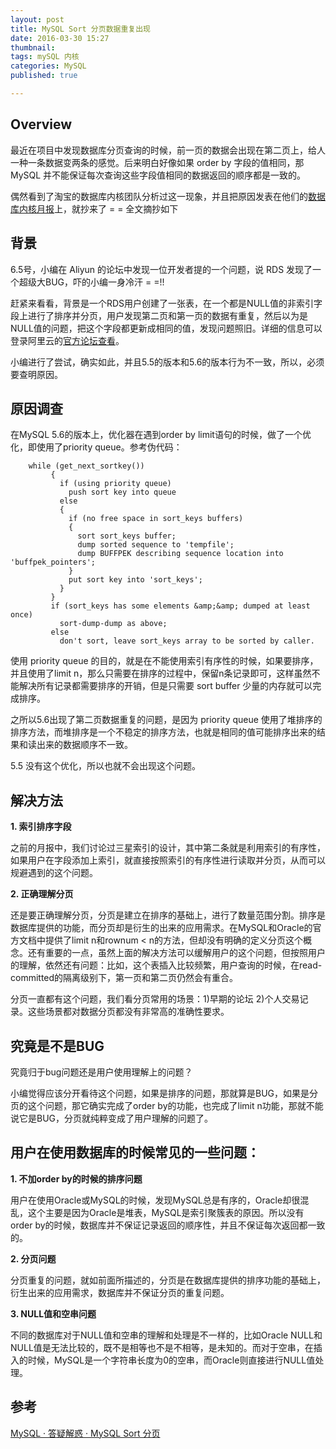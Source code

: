 ```yaml
---
layout: post
title: MySQL Sort 分页数据重复出现
date: 2016-03-30 15:27
thumbnail:
tags: mySQL 内核
categories: MySQL
published: true

---
```


## Overview

最近在项目中发现数据库分页查询的时候，前一页的数据会出现在第二页上，给人一种一条数据变两条的感觉。后来明白好像如果 order by 字段的值相同，那 MySQL 并不能保证每次查询这些字段值相同的数据返回的顺序都是一致的。

偶然看到了淘宝的数据库内核团队分析过这一现象，并且把原因发表在他们的[数据库内核月报](http://mysql.taobao.org/monthly/)上，就抄来了 = = 全文摘抄如下

## 背景

6.5号，小编在 Aliyun 的论坛中发现一位开发者提的一个问题，说 RDS 发现了一个超级大BUG，吓的小编一身冷汗 = =!!

赶紧来看看，背景是一个RDS用户创建了一张表，在一个都是NULL值的非索引字段上进行了排序并分页，用户发现第二页和第一页的数据有重复，然后以为是NULL值的问题，把这个字段都更新成相同的值，发现问题照旧。详细的信息可以登录阿里云的[官方论坛查看](http://bbs.aliyun.com/read/248026.html "发现超级大BUG，你遇到了吗？开发者必看！")。

小编进行了尝试，确实如此，并且5.5的版本和5.6的版本行为不一致，所以，必须要查明原因。

## 原因调查

在MySQL 5.6的版本上，优化器在遇到order by limit语句的时候，做了一个优化，即使用了priority queue。参考伪代码：

~~~
    while (get_next_sortkey())
         {
           if (using priority queue)
             push sort key into queue
           else
           {
             if (no free space in sort_keys buffers)
             {
               sort sort_keys buffer;
               dump sorted sequence to 'tempfile';
               dump BUFFPEK describing sequence location into 'buffpek_pointers';
             }
             put sort key into 'sort_keys';
           }
         }
         if (sort_keys has some elements &amp;&amp; dumped at least once)
           sort-dump-dump as above;
         else
           don't sort, leave sort_keys array to be sorted by caller.
~~~

使用 priority queue 的目的，就是在不能使用索引有序性的时候，如果要排序，并且使用了limit n，那么只需要在排序的过程中，保留n条记录即可，这样虽然不能解决所有记录都需要排序的开销，但是只需要 sort buffer 少量的内存就可以完成排序。

之所以5.6出现了第二页数据重复的问题，是因为 priority queue 使用了堆排序的排序方法，而堆排序是一个不稳定的排序方法，也就是相同的值可能排序出来的结果和读出来的数据顺序不一致。

5.5 没有这个优化，所以也就不会出现这个问题。

## 解决方法

**1. 索引排序字段**

之前的月报中，我们讨论过三星索引的设计，其中第二条就是利用索引的有序性，如果用户在字段添加上索引，就直接按照索引的有序性进行读取并分页，从而可以规避遇到的这个问题。

**2. 正确理解分页**

还是要正确理解分页，分页是建立在排序的基础上，进行了数量范围分割。排序是数据库提供的功能，而分页却是衍生的出来的应用需求。在MySQL和Oracle的官方文档中提供了limit n和rownum &lt; n的方法，但却没有明确的定义分页这个概念。还有重要的一点，虽然上面的解决方法可以缓解用户的这个问题，但按照用户的理解，依然还有问题：比如，这个表插入比较频繁，用户查询的时候，在read-committed的隔离级别下，第一页和第二页仍然会有重合。

分页一直都有这个问题，我们看分页常用的场景：1)早期的论坛 2)个人交易记录。这些场景都对数据分页都没有非常高的准确性要求。

## 究竟是不是BUG

究竟归于bug问题还是用户使用理解上的问题？

小编觉得应该分开看待这个问题，如果是排序的问题，那就算是BUG，如果是分页的这个问题，那它确实完成了order by的功能，也完成了limit n功能，那就不能说它是BUG，分页就纯粹变成了用户理解的问题了。

## 用户在使用数据库的时候常见的一些问题：

**1. 不加order by的时候的排序问题**

用户在使用Oracle或MySQL的时候，发现MySQL总是有序的，Oracle却很混乱，这个主要是因为Oracle是堆表，MySQL是索引聚簇表的原因。所以没有order by的时候，数据库并不保证记录返回的顺序性，并且不保证每次返回都一致的。

**2. 分页问题**

分页重复的问题，就如前面所描述的，分页是在数据库提供的排序功能的基础上，衍生出来的应用需求，数据库并不保证分页的重复问题。

**3. NULL值和空串问题**

不同的数据库对于NULL值和空串的理解和处理是不一样的，比如Oracle NULL和NULL值是无法比较的，既不是相等也不是不相等，是未知的。而对于空串，在插入的时候，MySQL是一个字符串长度为0的空串，而Oracle则直接进行NULL值处理。


## 参考

[MySQL · 答疑解惑 · MySQL Sort 分页](http://mysql.taobao.org/monthly/2015/06/04/)